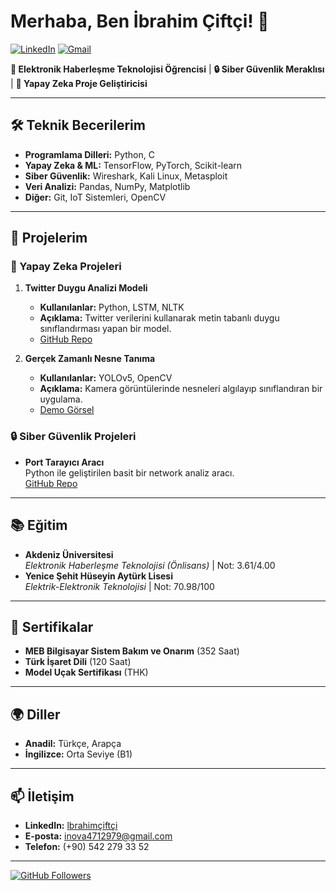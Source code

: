 # Merhaba, Ben İbrahim Çiftçi! 👋

[![LinkedIn](https://img.shields.io/badge/LinkedIn-%230077B5.svg?logo=linkedin&logoColor=white)](https://linkedin.com/in/lbrahimçiftçi)
[![Gmail](https://img.shields.io/badge/Gmail-D14836?logo=gmail&logoColor=white)](mailto:ali63ibo@gmail.com)

**🔌 Elektronik Haberleşme Teknolojisi Öğrencisi** | **🔒 Siber Güvenlik Meraklısı** | **🤖 Yapay Zeka Proje Geliştiricisi**

---

## 🛠️ Teknik Becerilerim
- **Programlama Dilleri:** Python, C
- **Yapay Zeka & ML:** TensorFlow, PyTorch, Scikit-learn
- **Siber Güvenlik:** Wireshark, Kali Linux, Metasploit
- **Veri Analizi:** Pandas, NumPy, Matplotlib
- **Diğer:** Git, IoT Sistemleri, OpenCV

---

## 🚀 Projelerim

### 🤖 Yapay Zeka Projeleri
1. **Twitter Duygu Analizi Modeli**  
   - **Kullanılanlar:** Python, LSTM, NLTK  
   - **Açıklama:** Twitter verilerini kullanarak metin tabanlı duygu sınıflandırması yapan bir model.  
   - [GitHub Repo](https://github.com/ibrahim-ciftci/twitter-sentiment-analysis)  

2. **Gerçek Zamanlı Nesne Tanıma**  
   - **Kullanılanlar:** YOLOv5, OpenCV  
   - **Açıklama:** Kamera görüntülerinde nesneleri algılayıp sınıflandıran bir uygulama.  
   - [Demo Görsel](https://example.com/object-detection-demo)  

### 🔒 Siber Güvenlik Projeleri
- **Port Tarayıcı Aracı**  
  Python ile geliştirilen basit bir network analiz aracı.  
  [GitHub Repo](https://github.com/ibrahim-ciftci/port-scanner)  

---

## 📚 Eğitim
- **Akdeniz Üniversitesi**  
  *Elektronik Haberleşme Teknolojisi (Önlisans)* | Not: 3.61/4.00  
- **Yenice Şehit Hüseyin Aytürk Lisesi**  
  *Elektrik-Elektronik Teknolojisi* | Not: 70.98/100  

---

## 📜 Sertifikalar
- **MEB Bilgisayar Sistem Bakım ve Onarım** (352 Saat)  
- **Türk İşaret Dili** (120 Saat)  
- **Model Uçak Sertifikası** (THK)  

---

## 🌍 Diller
- **Anadil:** Türkçe, Arapça  
- **İngilizce:** Orta Seviye (B1)  

---

## 📫 İletişim
- **LinkedIn:** [lbrahimçiftçi](https://linkedin.com/in/lbrahimçiftçi)  
- **E-posta:** inova4712979@gmail.com  
- **Telefon:** (+90) 542 279 33 52  

---

[![GitHub Followers](https://img.shields.io/github/followers/ibrahim-ciftci?label=Takip%20Et&style=social)](https://github.com/ibrahim-ciftci)
